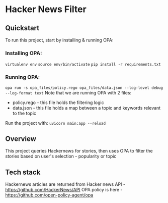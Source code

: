# Hacker News Filter 
## Quickstart

To run this project, start by installing & running OPA:

### Installing OPA:
  ```virtualenv env```
  ```source env/bin/activate```
  ```pip install -r requirements.txt```

### Running OPA:
```opa run -s opa_files/policy.rego opa_files/data.json --log-level debug --log-format text```
Note that we are running OPA with 2 files:
* policy.rego - this file holds the filtering logic
* data.json - this file holds a map between a topic and keywords relevant to the topic

Run the project with:
```uvicorn main:app --reload```

## Overview

This project queries Hackernews for stories, then uses OPA to filter the stories based on user's selection - popularity or topic
## Tech stack

Hackernews articles are returned from Hacker news API - https://github.com/HackerNews/API
OPA policy is here - https://github.com/open-policy-agent/opa

